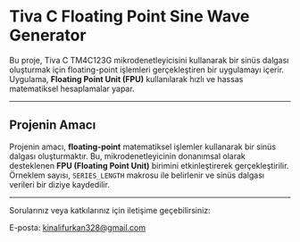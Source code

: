 # Tiva C Floating Point Sine Wave Generator

Bu proje, Tiva C TM4C123G mikrodenetleyicisini kullanarak bir sinüs dalgası oluşturmak için floating-point işlemleri gerçekleştiren bir uygulamayı içerir. Uygulama, **Floating Point Unit (FPU)** kullanılarak hızlı ve hassas matematiksel hesaplamalar yapar.

---

## Projenin Amacı

Projenin amacı, **floating-point** matematiksel işlemler kullanarak bir sinüs dalgası oluşturmaktır. Bu, mikrodenetleyicinin donanımsal olarak desteklenen **FPU (Floating Point Unit)** birimini etkinleştirerek gerçekleştirilir. Örneklem sayısı, `SERIES_LENGTH` makrosu ile belirlenir ve sinüs dalgası verileri bir diziye kaydedilir.

---
Sorularınız veya katkılarınız için iletişime geçebilirsiniz:

E-posta: kinalifurkan328@gmail.com
